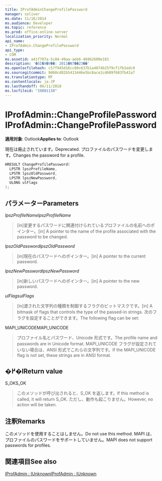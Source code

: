 ```yaml
---
title: IProfAdminChangeProfilePassword
manager: soliver
ms.date: 11/16/2014
ms.audience: Developer
ms.topic: reference
ms.prod: office-online-server
localization_priority: Normal
api_name:
- IProfAdmin.ChangeProfilePassword
api_type:
- COM
ms.assetid: a41f707a-5c84-49aa-aeb6-469b2600e181
description: '�ŏI�X�V��: 2011�N7��23��'
ms.openlocfilehash: c57f945d16cc80c637b1a4074b25f9cf1fb1edc0
ms.sourcegitcommit: 9d60cd82b5413446e5bc8ace2cd689f683fb41a7
ms.translationtype: MT
ms.contentlocale: ja-JP
ms.lasthandoff: 06/11/2018
ms.locfileid: "19801138"
---
```

# <a name="iprofadminchangeprofilepassword"></a><span data-ttu-id="85d02-103">IProfAdmin::ChangeProfilePassword</span><span class="sxs-lookup"><span data-stu-id="85d02-103">IProfAdmin::ChangeProfilePassword</span></span>

  
  
<span data-ttu-id="85d02-104">**適用対象**: Outlook</span><span class="sxs-lookup"><span data-stu-id="85d02-104">**Applies to**: Outlook</span></span> 
  
<span data-ttu-id="85d02-105">現在は廃止されています。</span><span class="sxs-lookup"><span data-stu-id="85d02-105">Deprecated.</span></span> <span data-ttu-id="85d02-106">プロファイルのパスワードを変更します。</span><span class="sxs-lookup"><span data-stu-id="85d02-106">Changes the password for a profile.</span></span>
  
```cpp
HRESULT ChangeProfilePassword(
  LPSTR lpszProfileName,
  LPSTR lpszOldPassword,
  LPSTR lpszNewPassword,
  ULONG ulFlags
);
```

## <a name="parameters"></a><span data-ttu-id="85d02-107">パラメーター</span><span class="sxs-lookup"><span data-stu-id="85d02-107">Parameters</span></span>

 <span data-ttu-id="85d02-108">_lpszProfileName_</span><span class="sxs-lookup"><span data-stu-id="85d02-108">_lpszProfileName_</span></span>
  
> <span data-ttu-id="85d02-109">[in]変更するパスワードに関連付けられているプロファイルの名前へのポインター。</span><span class="sxs-lookup"><span data-stu-id="85d02-109">[in] A pointer to the name of the profile associated with the password to be changed.</span></span>
    
 <span data-ttu-id="85d02-110">_lpszOldPassword_</span><span class="sxs-lookup"><span data-stu-id="85d02-110">_lpszOldPassword_</span></span>
  
> <span data-ttu-id="85d02-111">[in]現在のパスワードへのポインター。</span><span class="sxs-lookup"><span data-stu-id="85d02-111">[in] A pointer to the current password.</span></span>
    
 <span data-ttu-id="85d02-112">_lpszNewPassword_</span><span class="sxs-lookup"><span data-stu-id="85d02-112">_lpszNewPassword_</span></span>
  
> <span data-ttu-id="85d02-113">[in]新しいパスワードへのポインター。</span><span class="sxs-lookup"><span data-stu-id="85d02-113">[in] A pointer to the new password.</span></span>
    
 <span data-ttu-id="85d02-114">_ulFlags_</span><span class="sxs-lookup"><span data-stu-id="85d02-114">_ulFlags_</span></span>
  
> <span data-ttu-id="85d02-115">[in]渡された文字列の種類を制御するフラグのビットマスクです。</span><span class="sxs-lookup"><span data-stu-id="85d02-115">[in] A bitmask of flags that controls the type of the passed-in strings.</span></span> <span data-ttu-id="85d02-116">次のフラグを設定することができます。</span><span class="sxs-lookup"><span data-stu-id="85d02-116">The following flag can be set:</span></span>
    
<span data-ttu-id="85d02-117">MAPI_UNICODE</span><span class="sxs-lookup"><span data-stu-id="85d02-117">MAPI_UNICODE</span></span> 
  
> <span data-ttu-id="85d02-118">プロファイル名とパスワード、Unicode 形式です。</span><span class="sxs-lookup"><span data-stu-id="85d02-118">The profile name and passwords are in Unicode format.</span></span> <span data-ttu-id="85d02-119">MAPI_UNICODE フラグが設定されていない場合は、ANSI 形式でこれらの文字列です。</span><span class="sxs-lookup"><span data-stu-id="85d02-119">If the MAPI_UNICODE flag is not set, these strings are in ANSI format.</span></span>
    
## <a name="return-value"></a><span data-ttu-id="85d02-120">�߂�l</span><span class="sxs-lookup"><span data-stu-id="85d02-120">Return value</span></span>

<span data-ttu-id="85d02-121">S_OK</span><span class="sxs-lookup"><span data-stu-id="85d02-121">S_OK</span></span> 
  
> <span data-ttu-id="85d02-122">このメソッドが呼び出されると、S_OK を返します。</span><span class="sxs-lookup"><span data-stu-id="85d02-122">If this method is called, it will return S_OK.</span></span> <span data-ttu-id="85d02-123">ただし、動作も起こりません。</span><span class="sxs-lookup"><span data-stu-id="85d02-123">However, no action will be taken.</span></span>
    
## <a name="remarks"></a><span data-ttu-id="85d02-124">注釈</span><span class="sxs-lookup"><span data-stu-id="85d02-124">Remarks</span></span>

<span data-ttu-id="85d02-125">このメソッドを使用することはしません。</span><span class="sxs-lookup"><span data-stu-id="85d02-125">Do not use this method.</span></span> <span data-ttu-id="85d02-126">MAPI は、プロファイルのパスワードをサポートしていません。</span><span class="sxs-lookup"><span data-stu-id="85d02-126">MAPI does not support passwords for profiles.</span></span>
  
## <a name="see-also"></a><span data-ttu-id="85d02-127">関連項目</span><span class="sxs-lookup"><span data-stu-id="85d02-127">See also</span></span>



[<span data-ttu-id="85d02-128">IProfAdmin : IUnknown</span><span class="sxs-lookup"><span data-stu-id="85d02-128">IProfAdmin : IUnknown</span></span>](iprofadminiunknown.md)

